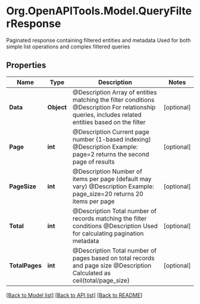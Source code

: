 # Org.OpenAPITools.Model.QueryFilterResponse
Paginated response containing filtered entities and metadata Used for both simple list operations and complex filtered queries

## Properties

Name | Type | Description | Notes
------------ | ------------- | ------------- | -------------
**Data** | **Object** | @Description Array of entities matching the filter conditions @Description For relationship queries, includes related entities based on the filter | [optional] 
**Page** | **int** | @Description Current page number (1-based indexing) @Description Example: page&#x3D;2 returns the second page of results | [optional] 
**PageSize** | **int** | @Description Number of items per page (default may vary) @Description Example: page_size&#x3D;20 returns 20 items per page | [optional] 
**Total** | **int** | @Description Total number of records matching the filter conditions @Description Used for calculating pagination metadata | [optional] 
**TotalPages** | **int** | @Description Total number of pages based on total records and page size @Description Calculated as ceil(total/page_size) | [optional] 

[[Back to Model list]](../README.md#documentation-for-models) [[Back to API list]](../README.md#documentation-for-api-endpoints) [[Back to README]](../README.md)

